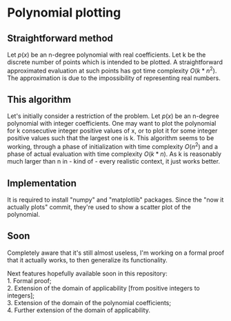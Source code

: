 # Polynomial plotting

## Straightforward method

Let $p(x)$ be an n-degree polynomial with real coefficients. Let k be the discrete number of points which is intended to be plotted.
A straightforward approximated evaluation at such points has got time complexity $O(k*n^2)$.
The approximation is due to the impossibility of representing real numbers.

## This algorithm

Let's initially consider a restriction of the problem.
Let $p(x)$ be an n-degree polynomial with integer coefficients.
One may want to plot the polynomial for k consecutive integer positive values of x, or to plot it for some integer positive values such that the largest one is k.
This algorithm seems to be working, through a phase of initialization with time complexity $O(n^2)$ and a phase of actual evaluation with time complexity $O(k*n)$.
As k is reasonably much larger than n in - kind of - every realistic context, it just works better.

## Implementation

It is required to install "numpy" and "matplotlib" packages.
Since the "now it actually plots" commit, they're used to show a scatter plot of the polynomial.

## Soon

Completely aware that it's still almost useless, I'm working on a formal proof that it actually works, to then generalize its functionality.<br/>

Next features hopefully available soon in this repository:<br/>
    1. Formal proof;<br/>
    2. Extension of the domain of applicability [from positive integers to integers];<br/>
    3. Extension of the domain of the polynomial coefficients;<br/>
    4. Further extension of the domain of applicability.



